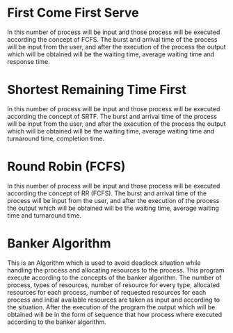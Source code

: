# First Come First Serve

In this number of process will be input and those process will be executed according the concept of FCFS. The burst and arrival time of the process will be input from the user, and after the execution of the process the output which will be obtained will be the waiting time, average waiting time and response time.


# Shortest Remaining Time First

In this number of process will be input and those process will be executed according the concept of SRTF. The burst and arrival time of the process will be input from the user, and after the execution of the process the output which will be obtained will be the waiting time, average waiting time and turnaround time, completion time.


# Round Robin (FCFS)

In this number of process will be input and those process will be executed according the concept of RR (FCFS). The burst and arrival time of the process will be input from the user, and after the execution of the process the output which will be obtained will be the waiting time, average waiting time and turnaround time. 

# Banker Algorithm

This is an Algorithm which is used to avoid deadlock situation while handling the process and allocating resources to the process. This program execute according to the concepts of the banker algorithm.  The number of process, types of resources, number of resource for every type, allocated resources for each process, number of requested resources for each process and initial available resources are taken as input and according to the situation. After the execution of the program the output which will be obtained will be in the form of sequence that how process where executed according to the banker algorithm.